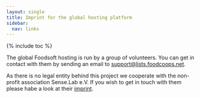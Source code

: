 ```yaml
---
layout: single
title: Imprint for the global hosting platform
sidebar:
  nav: links
---
```

{% include toc %}

The global Foodsoft hosting is run by a group of volunteers. You can get in contact
with them by sending an email to support@lists.foodcoops.net.

As there is no legal entity behind this project we cooperate with the non-profit
association Sense.Lab e.V. If you wish to get in touch with them please habe a look
at their [imprint](https://senselab.org/kontakt/).
